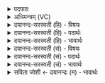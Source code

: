 <details><summary>पदपाठः</summary>

विश्वे॑। दे॒वा॒सः॒। आ। ग॒त॒। शृ॒णु॒त। मे॒। इ॒मम्। हव॑म्। आ। इ॒दम्। ब॒र्हिः। नि। सी॒द॒त॒। उ॒प॒या॒मगृ॑हीत इत्यु॑पया॒मऽगृ॑हीतः। अ॒सि॒। विश्वे॑भ्यः। त्वा॒। दे॒वेभ्यः॑। ए॒षः। ते॒। योनिः॑। विश्वे॑भ्यः। त्वा। दे॒वेभ्यः॑। ३४।
</details>

<details><summary>अधिमन्त्रम् (VC)</summary>

- विश्वेदेवा देवताः
- गृत्समद ऋषिः
- आर्षी गायत्री, निचृद् आर्षी उष्णिक्
- ऋषभः, षड्जः
</details>

<details><summary>दयानन्द-सरस्वती (हि) - विषयः</summary>

अब प्रतिदिन पढ़ाने की योग्यता का उपदेश अगले मन्त्र में किया है ॥
</details>

<details><summary>दयानन्द-सरस्वती (हि) - पदार्थः</summary>

पदार्थान्वयभाषाः -  हे पूर्वमन्त्रप्रतिपादित गुणकर्म्मस्वभाववाले (विश्वे देवासः) समस्त विद्वान् लोगो ! आप हमारे समीप (आगत) आइये और हम लोगों के दिये हुए (इदम्) इस (बर्हिः) आसन पर (आ निषीदत) यथावकाश सुखपूर्वक बैठिये (मे) मेरी (हवम्) इस स्तुतियुक्त वाणी को (शृणुत) सुनिये। गृहस्थ अपने पुत्रादिकों के प्रति कहे कि हे पुत्र ! जिस कारण तू (उपयामगृहीतः) विद्वानों का ग्रहण किया हुआ (असि) है, इससे हम (त्वा) तुझे (विश्वेभ्यः) समस्त (देवेभ्यः) अच्छे-अच्छे विद्या पढ़ानेवाले विद्वानों को सौंपें, जिसलिये (एषः) यह समस्त विद्या का संग्रह (ते) तेरा (योनिः) घर के तुल्य है, इसलिये (त्वा) तुझे (विश्वेभ्यः) (देवेभ्यः) समस्त उक्त महाशयों से विद्या दिलाना चाहते हैं ॥३४॥
</details>

<details><summary>दयानन्द-सरस्वती (हि) - भावार्थः</summary>

भावार्थभाषाः -  विद्वान् लोगों को उचित है कि प्रतिदिन विद्यार्थियों को पढ़ावें और परम विद्वान् पण्डित लोग उन की परीक्षा भी प्रत्येक महीने में किया करें। उस परीक्षा से जो तीक्ष्णबुद्धियुक्त परिश्रम करनेवाले प्रतीत हों, उनको अत्यन्त परिश्रम से पढ़ाया करें ॥३४॥
</details>

<details><summary>दयानन्द-सरस्वती (सं) - विषयः</summary>

अथ प्रत्यहमध्यापनविषयमाह ॥
</details>

<details><summary>दयानन्द-सरस्वती (सं) - पदार्थः</summary>

पदार्थान्वयभाषाः -  हे पूर्वमन्त्रप्रतिपादितगुणकर्म्मस्वभावा विश्वे देवासो यूयमस्माकं निकटमागत अस्माभिर्दत्तमिदं बर्हिरासनमानिषीदत, मे ममेमं हवं शृणुत। गृहस्थाः स्वपुत्रादीन् प्रत्येवं ब्रूयुर्यतस्त्वमुपयामगृहीतोऽसि तस्मात् त्वा त्वां विश्वेभ्यो देवेभ्यो प्रयच्छेम, ते तवैष योनिरस्ति, त्वा त्वां विश्वेभ्यो देवेभ्योऽधिकां विद्यां दापयेम ॥३४॥
</details>

<details><summary>दयानन्द-सरस्वती (सं) - भावार्थः</summary>

भावार्थभाषाः -  एके विद्वांसोऽन्वहं विद्यार्थिनः पाठयेयुरपरे विपश्चितो विद्वांसः प्रतिमासमध्येतॄणां परीक्षणं च कुर्य्युः। तत्कृत्वाऽध्यापकाः प्रतीततीव्रबुद्धीन् परिश्रमं कुर्वतोऽध्येतॄनतिश्रमेण पाठयेयुरिति ॥३४॥
</details>

<details><summary>सविता जोशी ← दयानन्दः (म) - भावार्थः</summary>

भावार्थभाषाः -  विद्वान लोकांनी दररोज विद्यार्थ्यांना शिकवावे व अत्यंत विद्वान पंडित लोकांनी प्रत्येक महिन्यात त्यांची परीक्षा घ्यावी. त्या परीक्षेतही जे तीक्ष्ण व कुशाग्र बुद्धीचे असून परिश्रमी असतील त्यांना अधिक मेहनत घेऊन शिकवावे.
</details>